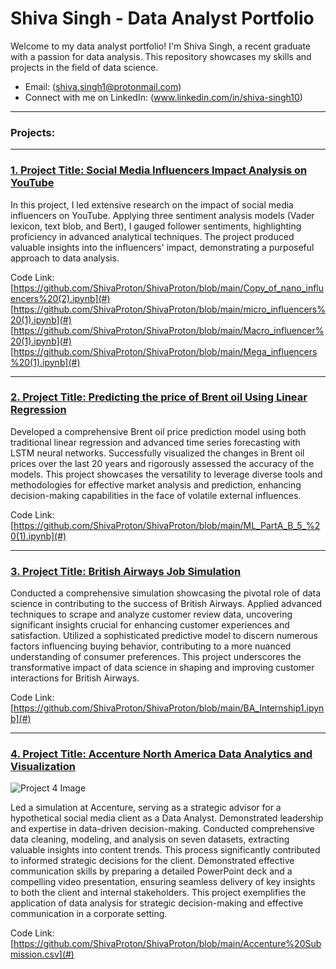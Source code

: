 # Shiva Singh - Data Analyst Portfolio

Welcome to my data analyst portfolio! I'm Shiva Singh, a recent graduate with a passion for data analysis. This repository showcases my skills and projects in the field of data science.

- Email: (shiva.singh1@protonmail.com)
- Connect with me on LinkedIn: (www.linkedin.com/in/shiva-singh10)

---

### **Projects:**
---

### [1. Project Title: Social Media Influencers Impact Analysis on YouTube](#)


In this project, I led extensive research on the impact of social media influencers on YouTube. Applying three sentiment analysis models (Vader lexicon, text blob, and Bert), I gauged follower sentiments, highlighting proficiency in advanced analytical techniques. The project produced valuable insights into the influencers' impact, demonstrating a purposeful approach to data analysis.

Code Link: [https://github.com/ShivaProton/ShivaProton/blob/main/Copy_of_nano_influencers%20(2).ipynb](#)
          [https://github.com/ShivaProton/ShivaProton/blob/main/micro_influencers%20(1).ipynb](#)
          [https://github.com/ShivaProton/ShivaProton/blob/main/Macro_influencer%20(1).ipynb](#)
          [https://github.com/ShivaProton/ShivaProton/blob/main/Mega_influencers%20(1).ipynb](#)

---

### [2. Project Title: Predicting the price of Brent oil Using Linear Regression](#)


Developed a comprehensive Brent oil price prediction model using both traditional linear regression and advanced time series forecasting with LSTM neural networks. Successfully visualized the changes in Brent oil prices over the last 20 years and rigorously assessed the accuracy of the models. This project showcases the versatility to leverage diverse tools and methodologies for effective market analysis and prediction, enhancing decision-making capabilities in the face of volatile external influences.

Code Link: [https://github.com/ShivaProton/ShivaProton/blob/main/ML_PartA_B_5_%20(1).ipynb](#)

---

### [3. Project Title: British Airways Job Simulation](#)


Conducted a comprehensive simulation showcasing the pivotal role of data science in contributing to the success of British Airways. Applied advanced techniques to scrape and analyze customer review data, uncovering significant insights crucial for enhancing customer experiences and satisfaction. Utilized a sophisticated predictive model to discern numerous factors influencing buying behavior, contributing to a more nuanced understanding of consumer preferences. This project underscores the transformative impact of data science in shaping and improving customer interactions for British Airways.

Code Link: [https://github.com/ShivaProton/ShivaProton/blob/main/BA_Internship1.ipynb](#)

---

### [4. Project Title: Accenture North America Data Analytics and Visualization](#)
![Project 4 Image](https://example.com/project4_image.jpg)

Led a simulation at Accenture, serving as a strategic advisor for a hypothetical social media client as a Data Analyst. Demonstrated leadership and expertise in data-driven decision-making. Conducted comprehensive data cleaning, modeling, and analysis on seven datasets, extracting valuable insights into content trends. This process significantly contributed to informed strategic decisions for the client. Demonstrated effective communication skills by preparing a detailed PowerPoint deck and a compelling video presentation, ensuring seamless delivery of key insights to both the client and internal stakeholders. This project exemplifies the application of data analysis for strategic decision-making and effective communication in a corporate setting.

Code Link: [https://github.com/ShivaProton/ShivaProton/blob/main/Accenture%20Submission.csv](#)
